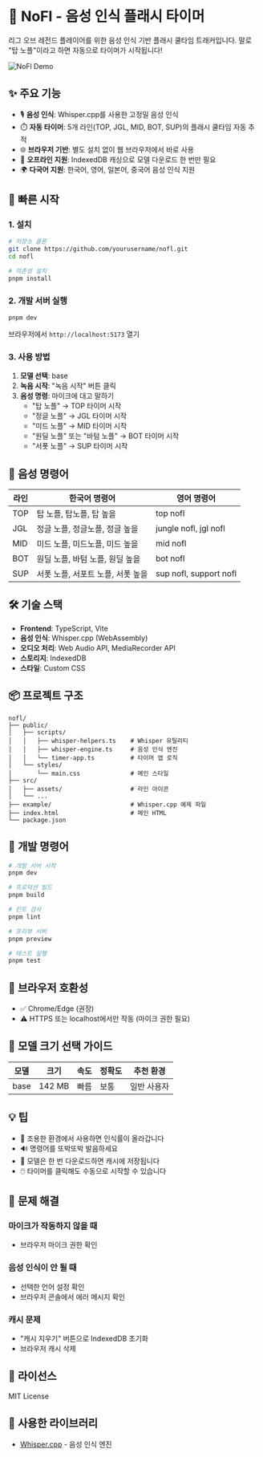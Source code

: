 # 🎤 NoFl - 음성 인식 플래시 타이머

리그 오브 레전드 플레이어를 위한 음성 인식 기반 플래시 쿨타임 트래커입니다. 말로 "탑 노플"이라고 하면 자동으로 타이머가 시작됩니다!

![NoFl Demo](https://via.placeholder.com/800x400.png?text=NoFl+Demo)

## ✨ 주요 기능

- 🎙️ **음성 인식**: Whisper.cpp를 사용한 고정밀 음성 인식
- ⏱️ **자동 타이머**: 5개 라인(TOP, JGL, MID, BOT, SUP)의 플래시 쿨타임 자동 추적
- 🌐 **브라우저 기반**: 별도 설치 없이 웹 브라우저에서 바로 사용
- 💾 **오프라인 지원**: IndexedDB 캐싱으로 모델 다운로드 한 번만 필요
- 🌍 **다국어 지원**: 한국어, 영어, 일본어, 중국어 음성 인식 지원

## 🚀 빠른 시작

### 1. 설치

```bash
# 저장소 클론
git clone https://github.com/yourusername/nofl.git
cd nofl

# 의존성 설치
pnpm install
```

### 2. 개발 서버 실행

```bash
pnpm dev
```

브라우저에서 `http://localhost:5173` 열기

### 3. 사용 방법

1. **모델 선택**: base
2. **녹음 시작**: "녹음 시작" 버튼 클릭
3. **음성 명령**: 마이크에 대고 말하기
   - "탑 노플" → TOP 타이머 시작
   - "정글 노플" → JGL 타이머 시작
   - "미드 노플" → MID 타이머 시작
   - "원딜 노플" 또는 "바텀 노플" → BOT 타이머 시작
   - "서폿 노플" → SUP 타이머 시작

## 🎯 음성 명령어

| 라인 | 한국어 명령어 | 영어 명령어 |
|------|--------------|-------------|
| TOP  | 탑 노플, 탑노플, 탑 높을 | top nofl |
| JGL  | 정글 노플, 정글노플, 정글 높을 | jungle nofl, jgl nofl |
| MID  | 미드 노플, 미드노플, 미드 높을 | mid nofl |
| BOT  | 원딜 노플, 바텀 노플, 원딜 높을 | bot nofl |
| SUP  | 서폿 노플, 서포트 노플, 서폿 높을 | sup nofl, support nofl |

## 🛠️ 기술 스택

- **Frontend**: TypeScript, Vite
- **음성 인식**: Whisper.cpp (WebAssembly)
- **오디오 처리**: Web Audio API, MediaRecorder API
- **스토리지**: IndexedDB
- **스타일**: Custom CSS

## 📦 프로젝트 구조

```
nofl/
├── public/
│   ├── scripts/
│   │   ├── whisper-helpers.ts    # Whisper 유틸리티
│   │   ├── whisper-engine.ts     # 음성 인식 엔진
│   │   └── timer-app.ts          # 타이머 앱 로직
│   └── styles/
│       └── main.css              # 메인 스타일
├── src/
│   ├── assets/                   # 라인 아이콘
│   └── ...
├── example/                      # Whisper.cpp 예제 파일
├── index.html                    # 메인 HTML
└── package.json
```

## 🔧 개발 명령어

```bash
# 개발 서버 시작
pnpm dev

# 프로덕션 빌드
pnpm build

# 린트 검사
pnpm lint

# 프리뷰 서버
pnpm preview

# 테스트 실행
pnpm test
```

## 📱 브라우저 호환성

- ✅ Chrome/Edge (권장)
- ⚠️ HTTPS 또는 localhost에서만 작동 (마이크 권한 필요)

## 🎨 모델 크기 선택 가이드

| 모델 | 크기 | 속도 | 정확도 | 추천 환경 |
|------|------|------|--------|----------|
| base | 142 MB | 빠름 | 보통 | 일반 사용자 |

## 💡 팁

- 🎤 조용한 환경에서 사용하면 인식률이 올라갑니다
- 🔊 명령어를 또박또박 발음하세요
- 💾 모델은 한 번 다운로드하면 캐시에 저장됩니다
- 🖱️ 타이머를 클릭해도 수동으로 시작할 수 있습니다

## 🐛 문제 해결

### 마이크가 작동하지 않을 때
- 브라우저 마이크 권한 확인

### 음성 인식이 안 될 때
- 선택한 언어 설정 확인
- 브라우저 콘솔에서 에러 메시지 확인

### 캐시 문제
- "캐시 지우기" 버튼으로 IndexedDB 초기화
- 브라우저 캐시 삭제

## 📄 라이선스

MIT License

## 🙏 사용한 라이브러리

- [Whisper.cpp](https://github.com/ggerganov/whisper.cpp) - 음성 인식 엔진


